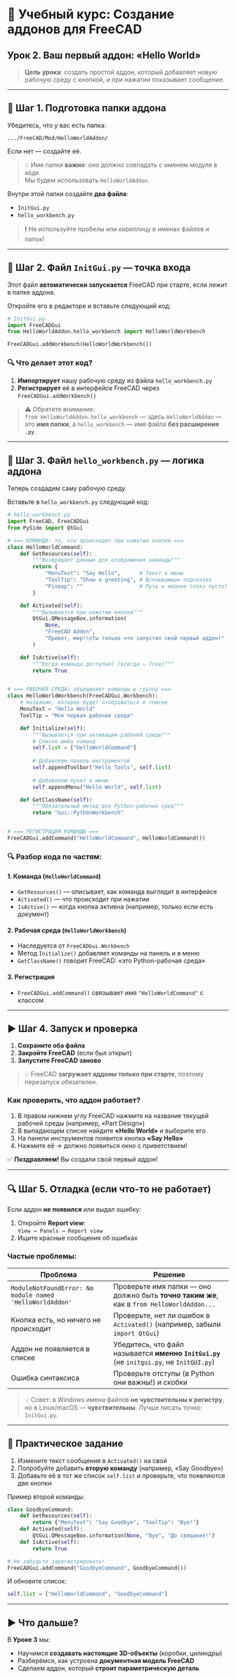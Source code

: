 # 📘 Учебный курс: Создание аддонов для FreeCAD  
## Урок 2. Ваш первый аддон: «Hello World»

> **Цель урока**: создать простой аддон, который добавляет новую рабочую среду с кнопкой, и при нажатии показывает сообщение.

---

## 📁 Шаг 1. Подготовка папки аддона

Убедитесь, что у вас есть папка:

```
.../FreeCAD/Mod/HelloWorldAddon/
```

Если нет — создайте её.

> 💡 Имя папки **важно**: оно должно совпадать с именем модуля в коде.  
> Мы будем использовать `HelloWorldAddon`.

Внутри этой папки создайте **два файла**:
- `InitGui.py`
- `hello_workbench.py`

> ❗ Не используйте пробелы или кириллицу в именах файлов и папок!

---

## 📄 Шаг 2. Файл `InitGui.py` — точка входа

Этот файл **автоматически запускается** FreeCAD при старте, если лежит в папке аддона.

Откройте его в редакторе и вставьте следующий код:

```python
# InitGui.py
import FreeCADGui
from HelloWorldAddon.hello_workbench import HelloWorldWorkbench

FreeCADGui.addWorkbench(HelloWorldWorkbench())
```

### 🔍 Что делает этот код?

1. **Импортирует** нашу рабочую среду из файла `hello_workbench.py`
2. **Регистрирует** её в интерфейсе FreeCAD через `FreeCADGui.addWorkbench()`

> ⚠️ Обратите внимание:  
> `from HelloWorldAddon.hello_workbench` — здесь `HelloWorldAddon` — это **имя папки**, а `hello_workbench` — имя файла **без расширения `.py`**.

---

## 📄 Шаг 3. Файл `hello_workbench.py` — логика аддона

Теперь создадим саму рабочую среду.

Вставьте в `hello_workbench.py` следующий код:

```python
# hello_workbench.py
import FreeCAD, FreeCADGui
from PySide import QtGui

# === КОМАНДА: то, что происходит при нажатии кнопки ===
class HelloWorldCommand:
    def GetResources(self):
        """Возвращает данные для отображения команды"""
        return {
            "MenuText": "Say Hello",      # Текст в меню
            "ToolTip": "Show a greeting", # Всплывающая подсказка
            "Pixmap": ""                  # Путь к иконке (пока пусто)
        }

    def Activated(self):
        """Вызывается при нажатии кнопки"""
        QtGui.QMessageBox.information(
            None,
            "FreeCAD Addon",
            "Привет, мир!\nТы только что запустил свой первый аддон!"
        )

    def IsActive(self):
        """Когда команда доступна? (всегда — True)"""
        return True


# === РАБОЧАЯ СРЕДА: объединяет команды в группу ===
class HelloWorldWorkbench(FreeCADGui.Workbench):
    # Название, которое будет отображаться в списке
    MenuText = "Hello World"
    ToolTip = "Моя первая рабочая среда"

    def Initialize(self):
        """Вызывается при активации рабочей среды"""
        # Список имён команд
        self.list = ["HelloWorldCommand"]
        
        # Добавляем панель инструментов
        self.appendToolbar("Hello Tools", self.list)
        
        # Добавляем пункт в меню
        self.appendMenu("Hello World", self.list)

    def GetClassName(self):
        """Обязательный метод для Python-рабочих сред"""
        return "Gui::PythonWorkbench"


# === РЕГИСТРАЦИЯ КОМАНДЫ ===
FreeCADGui.addCommand("HelloWorldCommand", HelloWorldCommand())
```

### 🔍 Разбор кода по частям:

#### 1. **Команда (`HelloWorldCommand`)**
- `GetResources()` — описывает, как команда выглядит в интерфейсе
- `Activated()` — что происходит при нажатии
- `IsActive()` — когда кнопка активна (например, только если есть документ)

#### 2. **Рабочая среда (`HelloWorldWorkbench`)**
- Наследуется от `FreeCADGui.Workbench`
- Метод `Initialize()` добавляет команды на панель и в меню
- `GetClassName()` говорит FreeCAD: «это Python-рабочая среда»

#### 3. **Регистрация**
- `FreeCADGui.addCommand()` связывает имя `"HelloWorldCommand"` с классом

---

## ▶️ Шаг 4. Запуск и проверка

1. **Сохраните оба файла**
2. **Закройте FreeCAD** (если был открыт)
3. **Запустите FreeCAD заново**

> 💡 FreeCAD **загружает аддоны только при старте**, поэтому перезапуск обязателен.

### Как проверить, что аддон работает?

1. В правом нижнем углу FreeCAD нажмите на название текущей рабочей среды (например, «Part Design»)
2. В выпадающем списке найдите **«Hello World»** и выберите его
3. На панели инструментов появится кнопка **«Say Hello»**
4. Нажмите её → должно появиться окно с приветствием!

✅ **Поздравляем!** Вы создали свой первый аддон!

---

## 🔍 Шаг 5. Отладка (если что-то не работает)

Если аддон **не появился** или выдал ошибку:

1. Откройте **Report view**:  
   `View → Panels → Report view`
2. Ищите красные сообщения об ошибках

### Частые проблемы:

| Проблема | Решение |
|--------|--------|
| `ModuleNotFoundError: No module named 'HelloWorldAddon'` | Проверьте имя папки — оно должно быть **точно таким же**, как в `from HelloWorldAddon...` |
| Кнопка есть, но ничего не происходит | Проверьте, нет ли ошибок в `Activated()` (например, забыли `import QtGui`) |
| Аддон не появляется в списке | Убедитесь, что файл называется **именно `InitGui.py`** (не `initgui.py`, не `InitGUI.py`) |
| Ошибка синтаксиса | Проверьте отступы (в Python они важны!) и скобки |

> 💡 Совет: в Windows имена файлов **не чувствительны к регистру**, но в Linux/macOS — **чувствительны**. Лучше писать точно: `InitGui.py`.

---

## 🧪 Практическое задание

1. Измените текст сообщения в `Activated()` на свой
2. Попробуйте добавить **вторую команду** (например, «Say Goodbye»)
3. Добавьте её в тот же список `self.list` и проверьте, что появляются две кнопки

Пример второй команды:
```python
class GoodbyeCommand:
    def GetResources(self):
        return {"MenuText": "Say Goodbye", "ToolTip": "Bye!"}
    def Activated(self):
        QtGui.QMessageBox.information(None, "Bye", "До свидания!")
    def IsActive(self):
        return True

# Не забудьте зарегистрировать!
FreeCADGui.addCommand("GoodbyeCommand", GoodbyeCommand())
```

И обновите список:
```python
self.list = ["HelloWorldCommand", "GoodbyeCommand"]
```

---

## ▶️ Что дальше?

В **Уроке 3** мы:
- Научимся **создавать настоящие 3D-объекты** (коробки, цилиндры)
- Разберёмся, как устроена **документная модель FreeCAD**
- Сделаем аддон, который **строит параметрическую деталь**


